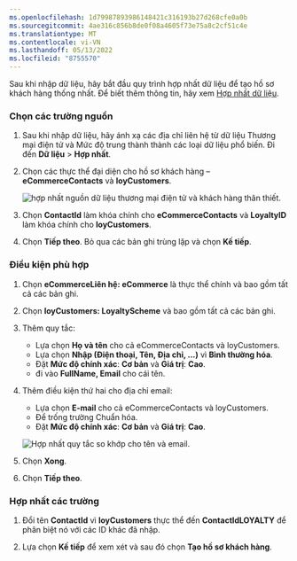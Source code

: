 ```yaml
---
ms.openlocfilehash: 1d79987893986148421c316193b27d268cfe0a0b
ms.sourcegitcommit: 4ae316c856b8de0f08a4605f73e75a8c2cf51c4e
ms.translationtype: MT
ms.contentlocale: vi-VN
ms.lasthandoff: 05/13/2022
ms.locfileid: "8755570"
---
```

Sau khi nhập dữ liệu, hãy bắt đầu quy trình hợp nhất dữ liệu để tạo hồ sơ khách hàng thống nhất. Để biết thêm thông tin, hãy xem [Hợp nhất dữ liệu](../data-unification.md).

### <a name="select-source-fields"></a>Chọn các trường nguồn

1. Sau khi nhập dữ liệu, hãy ánh xạ các địa chỉ liên hệ từ dữ liệu Thương mại điện tử và Mức độ trung thành thành các loại dữ liệu phổ biến. Đi đến **Dữ liệu** > **Hợp nhất**.

1. Chọn các thực thể đại diện cho hồ sơ khách hàng – **eCommerceContacts** và **loyCustomers**.

   ![hợp nhất nguồn dữ liệu thương mại điện tử và khách hàng thân thiết.](../media/unify-ecommerce-loyalty.png)

1. Chọn **ContactId** làm khóa chính cho **eCommerceContacts** và **LoyaltyID** làm khóa chính cho **loyCustomers**.

1. Chọn **Tiếp theo**. Bỏ qua các bản ghi trùng lặp và chọn **Kế tiếp**.

### <a name="match-conditions"></a>Điều kiện phù hợp

1. Chọn **eCommerceLiên hệ: eCommerce** là thực thể chính và bao gồm tất cả các bản ghi.

1. Chọn **loyCustomers: LoyaltyScheme** và bao gồm tất cả các bản ghi.

1. Thêm quy tắc:
   - Lựa chọn **Họ và tên** cho cả eCommerceContacts và loyCustomers.
   - Lựa chọn **Nhập (Điện thoại, Tên, Địa chỉ, ...)** vì **Bình thường hóa**.
   - Đặt **Mức độ chính xác**: **Cơ bản** và **Giá trị**: **Cao**.
   - đi vào **FullName, Email** cho cái tên.

1. Thêm điều kiện thứ hai cho địa chỉ email:
   - Lựa chọn **E-mail** cho cả eCommerceContacts và loyCustomers.
   - Để trống trường Chuẩn hóa.
   - Đặt **Mức độ chính xác**: **Cơ bản** và **Giá trị**: **Cao**.

   ![Hợp nhất quy tắc so khớp cho tên và email.](../media/unify-match-rule.png)

1. Chọn **Xong**.

1. Chọn **Tiếp theo**.

### <a name="unify-fields"></a>Hợp nhất các trường

1. Đổi tên **ContactId** vì **loyCustomers** thực thể đến **ContactIdLOYALTY** để phân biệt nó với các ID khác đã nhập.

1. Lựa chọn **Kế tiếp** để xem xét và sau đó chọn **Tạo hồ sơ khách hàng**.
